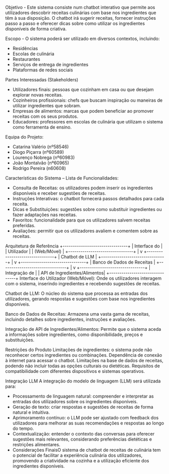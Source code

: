 Objetivo - Este sistema consiste num chatbot interativo que permite aos utilizadores descobrir receitas culinárias com base nos ingredientes que têm à sua disposição. O chatbot irá sugerir receitas, fornecer instruções passo a passo e oferecer dicas sobre como utilizar os ingredientes disponíveis de forma criativa.

Escopo - O sistema poderá ser utilizado em diversos contextos, incluindo:
- Residências
- Escolas de culinária
- Restaurantes
- Serviços de entrega de ingredientes
- Plataformas de redes sociais

Partes Interessadas (Stakeholders)
- Utilizadores finais: pessoas que cozinham em casa ou que desejam explorar novas receitas.
- Cozinheiros profissionais: chefs que buscam inspiração ou maneiras de utilizar ingredientes que sobram.
- Empresas de alimentos: marcas que podem beneficiar ao promover receitas com os seus produtos.
- Educadores: professores em escolas de culinária que utilizam o sistema como ferramenta de ensino.


Equipa do Projeto:
- Catarina Valério (nº58546)
- Diogo Piçarra (nº60589)
- Lourenço Nobrega (nº60983)
- João Montalvão (nº60965)
- Rodrigo Pereira (n60608)

Características do Sistema – Lista de Funcionalidades:
- Consulta de Receitas: os utilizadores podem inserir os ingredientes disponíveis e receber sugestões de receitas.
- Instruções Interativas: o chatbot fornecerá passos detalhados para cada receita.
- Dicas e Substituições: sugestões sobre como substituir ingredientes ou fazer adaptações nas receitas.
- Favoritos: funcionalidade para que os utilizadores salvem receitas preferidas.
- Avaliações: permitir que os utilizadores avaliem e comentem sobre as receitas.

Arquitetura de Referência
+--------------------------------+
|          Interface do          |
|            Utilizador          |
|         (Web/Móvel)            |
+--------------------------------+
              |
              v
+--------------------------------+
|         Chatbot de LLM         |
+--------------------------------+
              |
              v
+--------------------------------+
|    Banco de Dados de Receitas  |
+--------------------------------+
              |
              v
+--------------------------------+
|         Integração de          |
|   API de Ingredientes/Alimentos|
+--------------------------------+
Interface do Utilizador (Web/Móvel):
Onde os utilizadores interagem com o sistema, inserindo ingredientes e recebendo sugestões de receitas.

Chatbot de LLM:
O núcleo do sistema que processa as entradas dos utilizadores, gerando respostas e sugestões com base nos ingredientes disponíveis.

Banco de Dados de Receitas:
Armazena uma vasta gama de receitas, incluindo detalhes sobre ingredientes, instruções e avaliações.

Integração de API de Ingredientes/Alimentos:
Permite que o sistema aceda a informações sobre ingredientes, como disponibilidade, preços e substituições.



Restrições do Produto
Limitações de ingredientes: o sistema pode não reconhecer certos ingredientes ou combinações.
Dependência de conexão à internet para acessar o chatbot.
Limitações na base de dados de receitas, podendo não incluir todas as opções culturais ou dietéticas.
Requisitos de compatibilidade com diferentes dispositivos e sistemas operativos.


Integração LLM
A integração do modelo de linguagem (LLM) será utilizada para:
- Processamento de linguagem natural: compreender e interpretar as entradas dos utilizadores sobre os ingredientes disponíveis.
- Geração de texto: criar respostas e sugestões de receitas de forma natural e intuitiva.
- Aprimoramento contínuo: o LLM pode ser ajustado com feedback dos utilizadores para melhorar as suas recomendações e respostas ao longo do tempo.
- Contextualização: entender o contexto das conversas para oferecer sugestões mais relevantes, considerando preferências dietéticas e restrições alimentares.
- Considerações FinaisO sistema de chatbot de receitas de culinária tem o potencial de facilitar a experiência culinária dos utilizadores, promovendo a criatividade na cozinha e a utilização eficiente dos ingredientes disponíveis.
